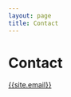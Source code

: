 ```yaml
---
layout: page
title: Contact
---
```


Contact
=======

<a href="mailto:{{site.email}}">{{site.email}}</a>
